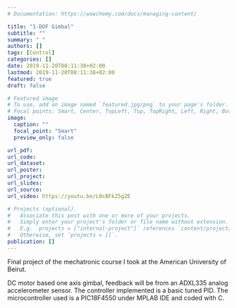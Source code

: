 ```yaml
---
# Documentation: https://wowchemy.com/docs/managing-content/

title: "1-DOF Gimbal"
subtitle: ""
summary: " "
authors: []
tags: [Control]
categories: []
date: 2019-11-20T08:11:38+02:00
lastmod: 2019-11-20T08:11:38+02:00
featured: true
draft: false

# Featured image
# To use, add an image named `featured.jpg/png` to your page's folder.
# Focal points: Smart, Center, TopLeft, Top, TopRight, Left, Right, BottomLeft, Bottom, BottomRight.
image:
  caption: ""
  focal_point: "Smart"
  preview_only: false

url_pdf: 
url_code:
url_dataset: 
url_poster:
url_project:
url_slides:
url_source:
url_video: https://youtu.be/L0cBFk25gZE

# Projects (optional).
#   Associate this post with one or more of your projects.
#   Simply enter your project's folder or file name without extension.
#   E.g. `projects = ["internal-project"]` references `content/project/deep-learning/index.md`.
#   Otherwise, set `projects = []`.
publication: []
---
```

Final project of the mechatronic course I took at the American University of Beirut.

DC motor based one axis gimbal, feedback will be from an ADXL335 analog accelerometer sensor. The controller implemented is a basic tuned PID. The microcontroller used is a PIC18F4550 under MPLAB IDE and coded with C.